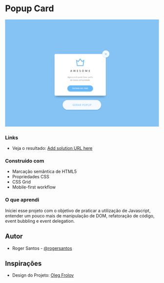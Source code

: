 # Popup Card

![Popup Card](./img/popup-image.jpg)

### Links

- Veja o resultado: [Add solution URL here](https://your-solution-url.com)

### Construído com

- Marcação semântica de HTML5
- Propriedades CSS
- CSS Grid
- Mobile-first workflow

### O que aprendi

Iniciei esse projeto com o objetivo de praticar a utilização de Javascript, entender um pouco mais de manipulação de DOM, refatoração de código, event bubbling e event delegation.


<!-- ### Ideias futuras -->

<!-- [ ] Gerar popup's com diferentes estilos -->

## Autor

<!-- - Website - [Add your name here](https://www.your-site.com) -->
- Roger Santos - [@rogersantos](https://www.linkedin.com/in/roger-santos-77a84810b/)

## Inspirações

- Design do Projeto: [Oleg Frolov](https://dribbble.com/shots/2348203-Pop-up)